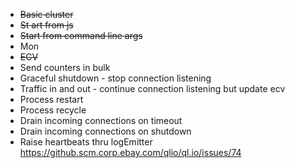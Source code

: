 * <del>Basic cluster</del>
* <del>St art from js</del>
* <del>Start from command line args</del>
* Mon
* <del>ECV</del>
* Send counters in bulk
* Graceful shutdown - stop connection listening
* Traffic in and out - continue connection listening but update ecv
* Process restart
* Process recycle
* Drain incoming connections on timeout
* Drain incoming connections on shutdown
* Raise heartbeats thru logEmitter https://github.scm.corp.ebay.com/qlio/ql.io/issues/74